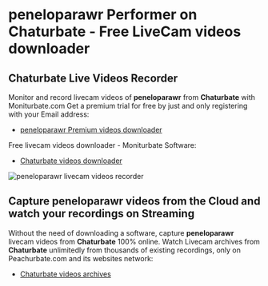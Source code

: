 # peneloparawr Performer on Chaturbate - Free LiveCam videos downloader

## Chaturbate Live Videos Recorder

Monitor and record livecam videos of **peneloparawr** from **Chaturbate** with Moniturbate.com
Get a premium trial for free by just and only registering with your Email address:
* [peneloparawr Premium videos downloader](https://moniturbate.com/request-demo-licence-key.html)

Free livecam videos downloader - Moniturbate Software:
* [Chaturbate videos downloader](https://moniturbate.com/moniturbate-download-software.html)

![peneloparawr livecam videos recorder](https://peachurnet.com/templates/moniturbate-software.png)


## Capture peneloparawr videos from the Cloud and watch your recordings on Streaming

Without the need of downloading a software, capture **peneloparawr** livecam videos from **Chaturbate** 100% online.
Watch Livecam archives from **Chaturbate** unlimitedly from thousands of existing recordings, only on Peachurbate.com and its websites network:
* [Chaturbate videos archives](https://peachurnet.com/)